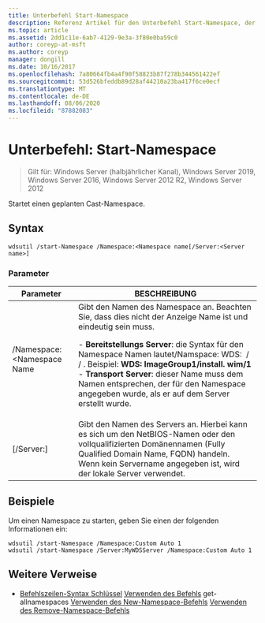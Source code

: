 ```yaml
---
title: Unterbefehl Start-Namespace
description: Referenz Artikel für den Unterbefehl Start-Namespace, der einen scheduled-Cast-Namespace startet.
ms.topic: article
ms.assetid: 2dd1c11e-6ab7-4129-9e3a-3f80e0ba59c0
author: coreyp-at-msft
ms.author: coreyp
manager: dongill
ms.date: 10/16/2017
ms.openlocfilehash: 7a80664fb4a4f90f58823b87f278b344561422ef
ms.sourcegitcommit: 53d526bfeddb89d28af44210a23ba417f6ce0ecf
ms.translationtype: MT
ms.contentlocale: de-DE
ms.lasthandoff: 08/06/2020
ms.locfileid: "87882083"
---
```

# <a name="subcommand-start-namespace"></a>Unterbefehl: Start-Namespace

> Gilt für: Windows Server (halbjährlicher Kanal), Windows Server 2019, Windows Server 2016, Windows Server 2012 R2, Windows Server 2012

Startet einen geplanten Cast-Namespace.

## <a name="syntax"></a>Syntax
```
wdsutil /start-Namespace /Namespace:<Namespace name[/Server:<Server name>]
```
### <a name="parameters"></a>Parameter

|          Parameter          |                                                                                                                                                                                             BESCHREIBUNG                                                                                                                                                                                             |
|-----------------------------|-----------------------------------------------------------------------------------------------------------------------------------------------------------------------------------------------------------------------------------------------------------------------------------------------------------------------------------------------------------------------------------------------------|
| /Namespace: <Namespace Name| Gibt den Namen des Namespace an. Beachten Sie, dass dies nicht der Anzeige Name ist und eindeutig sein muss.<p>-   **Bereitstellungs Server**: die Syntax für den Namespace Namen lautet/Namspace: WDS: <Image group> / <Image name> / <Index> . Beispiel: **WDS: ImageGroup1/install. wim/1**<br />-   **Transport Server**: dieser Name muss dem Namen entsprechen, der für den Namespace angegeben wurde, als er auf dem Server erstellt wurde. |
|   [/Server:<Server name>]   |                                                                                                           Gibt den Namen des Servers an. Hierbei kann es sich um den NetBIOS-Namen oder den vollqualifizierten Domänennamen (Fully Qualified Domain Name, FQDN) handeln. Wenn kein Servername angegeben ist, wird der lokale Server verwendet.                                                                                                           |

## <a name="examples"></a>Beispiele
Um einen Namespace zu starten, geben Sie einen der folgenden Informationen ein:
```
wdsutil /start-Namespace /Namespace:Custom Auto 1
wdsutil /start-Namespace /Server:MyWDSServer /Namespace:Custom Auto 1
```
## <a name="additional-references"></a>Weitere Verweise
- [Befehlszeilen-Syntax Schlüssel](command-line-syntax-key.md) 
 [Verwenden des Befehls](using-the-get-allnamespaces-command.md) 
 get-allnamespaces [Verwenden des New-Namespace-Befehls](using-the-new-namespace-command.md) 
 [Verwenden des Remove-Namespace-Befehls](using-the-remove-namespace-command.md)

